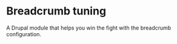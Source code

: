 # Breadcrumb tuning

A Drupal module that helps you win the fight with the breadcrumb configuration.
